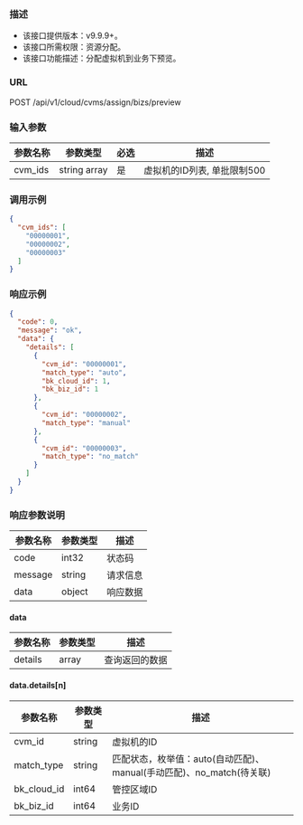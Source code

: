 ### 描述

- 该接口提供版本：v9.9.9+。
- 该接口所需权限：资源分配。
- 该接口功能描述：分配虚拟机到业务下预览。

### URL

POST /api/v1/cloud/cvms/assign/bizs/preview

### 输入参数

| 参数名称      | 参数类型         | 必选  | 描述                |
|-----------|--------------|-----|-------------------|
| cvm_ids   | string array | 是   | 虚拟机的ID列表, 单批限制500 |

### 调用示例

```json
{
  "cvm_ids": [
    "00000001",
    "00000002",
    "00000003"
  ]
}
```

### 响应示例

```json
{
  "code": 0,
  "message": "ok",
  "data": {
    "details": [
      {
        "cvm_id": "00000001",
        "match_type": "auto",
        "bk_cloud_id": 1,
        "bk_biz_id": 1
      },
      {
        "cvm_id": "00000002",
        "match_type": "manual"
      },
      {
        "cvm_id": "00000003",
        "match_type": "no_match"
      }
    ]
  }
}
```

### 响应参数说明

| 参数名称    | 参数类型   | 描述   |
|---------|--------|------|
| code    | int32  | 状态码  |
| message | string | 请求信息 |
| data    | object | 响应数据 |

#### data

| 参数名称    | 参数类型   | 描述             |
|---------|--------|----------------|
| details | array  | 查询返回的数据        |

#### data.details[n]

| 参数名称        | 参数类型   | 描述                                             |
|-------------|--------|------------------------------------------------|
| cvm_id      | string | 虚拟机的ID                                         |
| match_type  | string | 匹配状态，枚举值：auto(自动匹配)、manual(手动匹配)、no_match(待关联) |
| bk_cloud_id | int64  | 管控区域ID                                         |
| bk_biz_id   | int64  | 业务ID                                           |
